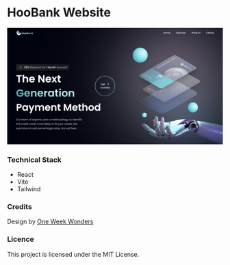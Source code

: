 # HooBank Website

![HooBank Website Screenshot](/screenshot.png)

### Technical Stack

- React
- Vite
- Tailwind

### Credits

Design by [One Week Wonders](https://www.oneweekwonders.com)

### Licence

This project is licensed under the MIT License.
